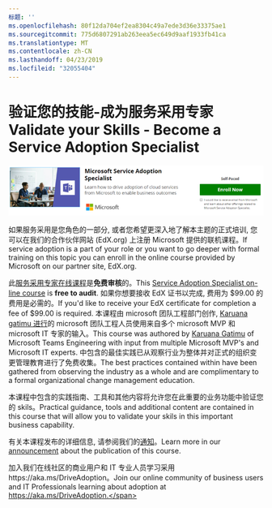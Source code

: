 ```yaml
---
标题: ''
ms.openlocfilehash: 80f12da704ef2ea8304c49a7ede3d36e33375ae1
ms.sourcegitcommit: 775d6807291ab263eea5ec649d9aaf1933fb41ca
ms.translationtype: MT
ms.contentlocale: zh-CN
ms.lasthandoff: 04/23/2019
ms.locfileid: "32055404"
---
```

# <a name="validate-your-skills---become-a-service-adoption-specialist"></a><span data-ttu-id="a0b7a-102">验证您的技能-成为服务采用专家</span><span class="sxs-lookup"><span data-stu-id="a0b7a-102">Validate your Skills - Become a Service Adoption Specialist</span></span>

![服务采用专家课程](media/champs_sascourse.png)

<span data-ttu-id="a0b7a-104">如果服务采用是您角色的一部分, 或者您希望更深入地了解本主题的正式培训, 您可以在我们的合作伙伴网站 (EdX.org) 上注册 Microsoft 提供的联机课程。</span><span class="sxs-lookup"><span data-stu-id="a0b7a-104">If service adoption is a part of your role or you want to go deeper with formal training on this topic you can enroll in the online course provided by Microsoft on our partner site, EdX.org.</span></span> 

<span data-ttu-id="a0b7a-105">此[服务采用专家在线课程](https://aka.ms/AdoptionCert)是**免费审核**的。</span><span class="sxs-lookup"><span data-stu-id="a0b7a-105">This [Service Adoption Specialist on-line course](https://aka.ms/AdoptionCert) is **free to audit**.</span></span>  <span data-ttu-id="a0b7a-106">如果你想要接收 EdX 证书以完成, 费用为 $99.00 的费用是必需的。</span><span class="sxs-lookup"><span data-stu-id="a0b7a-106">If you'd like to receive your EdX certificate for completion a fee of $99.00 is required.</span></span>  <span data-ttu-id="a0b7a-107">本课程由 microsoft 团队工程部门创作, [Karuana gatimu 进行](https://linkedin.com/in/karuanagatimu)的 microsoft 团队工程人员使用来自多个 microsoft MVP 和 microsoft IT 专家的输入。</span><span class="sxs-lookup"><span data-stu-id="a0b7a-107">This course was authored by [Karuana Gatimu](https://linkedin.com/in/karuanagatimu) of Microsoft Teams Engineering with input from multiple Microsoft MVP's and Microsoft IT experts.</span></span>  <span data-ttu-id="a0b7a-108">中包含的最佳实践已从观察行业为整体并对正式的组织变更管理教育进行了免费收集。</span><span class="sxs-lookup"><span data-stu-id="a0b7a-108">The best practices contained within have been gathered from observing the industry as a whole and are complimentary to a formal organizational change management education.</span></span>  

<span data-ttu-id="a0b7a-109">本课程中包含的实践指南、工具和其他内容将允许您在此重要的业务功能中验证您的 skils。</span><span class="sxs-lookup"><span data-stu-id="a0b7a-109">Practical guidance, tools and additional content are contained in this course that will allow you to validate your skils in this important business capability.</span></span>  

<span data-ttu-id="a0b7a-110">有关本课程发布的详细信息, 请参阅我们的[通知](https://aka.ms/AdoptionCertAnnouncement)。</span><span class="sxs-lookup"><span data-stu-id="a0b7a-110">Learn more in our [announcement](https://aka.ms/AdoptionCertAnnouncement) about the publication of this course.</span></span> 

<span data-ttu-id="a0b7a-111">加入我们在线社区的商业用户和 IT 专业人员学习采用https://aka.ms/DriveAdoption。</span><span class="sxs-lookup"><span data-stu-id="a0b7a-111">Join our online community of business users and IT Professionals learning about adoption at https://aka.ms/DriveAdoption.</span></span> 